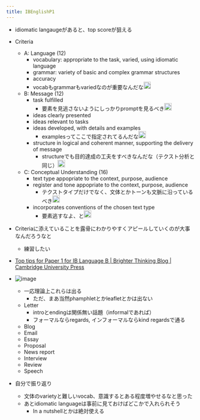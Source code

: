 ```yaml
---
title: IBEnglishP1
---
```


* idiomatic langaugeがあると、top scoreが狙える

* Criteria
  
  * A: Language (12)
    * vocabulary: appropriate to the task, varied, using idiomatic language
    * grammar: variety of basic and complex grammar structures
    * accuracy
    * vocabもgrammarもvariedなのが重要なんだな<img src='https://scrapbox.io/api/pages/blu3mo-public/blu3mo/icon' alt='blu3mo.icon' height="19.5"/>
  * B: Message (12)
    * task fulfilled
      * 要素を見逃さないようにしっかりpromptを見るべき<img src='https://scrapbox.io/api/pages/blu3mo-public/blu3mo/icon' alt='blu3mo.icon' height="19.5"/>
    * ideas clearly presented
    * ideas relevant to tasks
    * ideas developed, with details and examples
      * examplesってここで指定されてるんだな<img src='https://scrapbox.io/api/pages/blu3mo-public/blu3mo/icon' alt='blu3mo.icon' height="19.5"/>
    * structure in logical and coherent manner, supporting the delivery of message
      * structureでも目的達成の工夫をすべきなんだな（テクスト分析と同じ）<img src='https://scrapbox.io/api/pages/blu3mo-public/blu3mo/icon' alt='blu3mo.icon' height="19.5"/>
  * C: Conceptual Understanding (16)
    * text type appopriate to the context, purpose, audience
    * register and tone appopriate to the context, purpose, audience
      * テクストタイプだけでなく、文体とかトーンも文脈に沿っているべき<img src='https://scrapbox.io/api/pages/blu3mo-public/blu3mo/icon' alt='blu3mo.icon' height="19.5"/>
    * incorporates conventions of the chosen text type
      * 要素逃すなよ、と<img src='https://scrapbox.io/api/pages/blu3mo-public/blu3mo/icon' alt='blu3mo.icon' height="19.5"/>
* Criteriaに添えていることを露骨にわかりやすくアピールしていくのが大事なんだろうなと
  
  * 練習したい
* [Top tips for Paper 1 for IB Language B | Brighter Thinking Blog | Cambridge University Press](https://www.cambridge.org/us/education/blog/2018/08/02/top-tips-paper-1-languageb/)

* ![image](https://gyazo.com/88531d2a0724534b3e639a78503bd083/thumb/1000)
  
  * 一応理論上これらは出る
    * ただ、まあ当然phamphletとかleafletとかは出ない
  * Letter
    * introとendingは関係無い話題（informalであれば）
    * フォーマルならregards, インフォーマルならkind regardsで通る
  * Blog
  * Email
  * Essay
  * Proposal
  * News report
  * Interview
  * Review
  * Speech
* 自分で振り返り
  
  * 文体のvarietyと難しいvocab、意識するとある程度増やせるなと思った
  * あとidiomatic languageは事前に見ておけばどこかで入れられそう
    * In a nutshellとかは絶対使える

